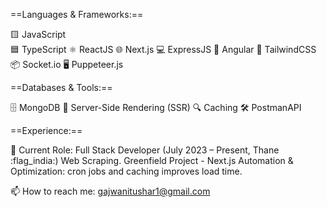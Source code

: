 ==Languages & Frameworks:==

🟨 JavaScript    
🟦 TypeScript
⚛️ ReactJS
🌐 Next.js
💻 ExpressJS
🔧 Angular
🎨 TailwindCSS
📦 Socket.io
🖥️ Puppeteer.js

==Databases & Tools:==

🗄️ MongoDB
🔄 Server-Side Rendering (SSR)
🔍 Caching
🛠️ PostmanAPI

==Experience:==

🚀 Current Role: Full Stack Developer (July 2023 – Present, Thane :flag_india:)
Web Scraping.
Greenfield Project - Next.js
Automation & Optimization: cron jobs and caching improves load time.

 📫 How to reach me: gajwanitushar1@gmail.com
